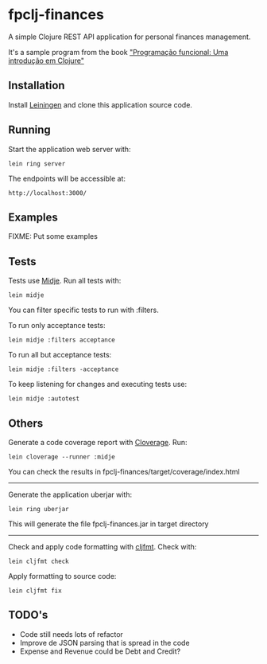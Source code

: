 # fpclj-finances

A simple Clojure REST API application for personal finances management.

It's a sample program from the book ["Programação funcional: Uma introdução em Clojure"](https://www.casadocodigo.com.br/products/livro-programacao-funcional-clojure)


## Installation

Install [Leiningen](https://leiningen.org/) and clone this application source code.

## Running

Start the application web server with:

    lein ring server

The endpoints will be accessible at:

    http://localhost:3000/

## Examples

FIXME: Put some examples 

## Tests

Tests use [Midje](https://github.com/marick/Midje). Run all tests with:

    lein midje

You can filter specific tests to run with :filters.

To run only acceptance tests:

    lein midje :filters acceptance

To run all but acceptance tests:

    lein midje :filters -acceptance

To keep listening for changes and executing tests use:

    lein midje :autotest

## Others

Generate a code coverage report with [Cloverage](https://github.com/cloverage/cloverage). Run:

    lein cloverage --runner :midje

You can check the results in fpclj-finances/target/coverage/index.html

---

Generate the application uberjar with:

    lein ring uberjar

This will generate the file fpclj-finances.jar in target directory

---

Check and apply code formatting with [cljfmt](https://github.com/weavejester/cljfmt).
Check with:

    lein cljfmt check

Apply formatting to source code:

    lein cljfmt fix

## TODO's

- Code still needs lots of refactor
- Improve de JSON parsing that is spread in the code
- Expense and Revenue could be Debt and Credit?
